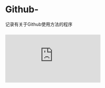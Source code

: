# Github-
记录有关于Github使用方法的程序

###    ![如何在Readme.md中上传文件夹中图片](https://github.com/xiaxiagao/Github-/blob/main/uploadimage.md)
